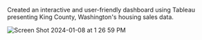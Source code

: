 Created an interactive and user-friendly dashboard using Tableau presenting King County, Washington's housing sales data.

![Screen Shot 2024-01-08 at 1 26 59 PM](https://github.com/anikareaza/HouseSales_Dashboard/assets/101680746/5b66a247-8339-4105-817f-ec65eeaee104)
